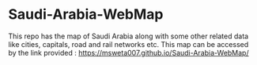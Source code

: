 # Saudi-Arabia-WebMap
This repo has the map of Saudi Arabia along with some other related data like cities, capitals, road and rail networks etc. 
This map can be accessed by the link provided : https://msweta007.github.io/Saudi-Arabia-WebMap/
